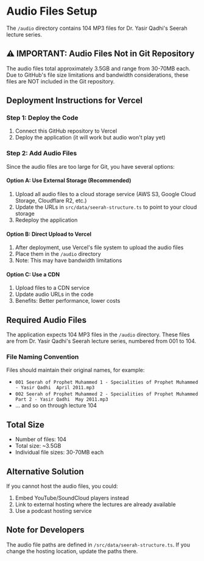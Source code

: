# Audio Files Setup

The `/audio` directory contains 104 MP3 files for Dr. Yasir Qadhi's Seerah lecture series.

## ⚠️ IMPORTANT: Audio Files Not in Git Repository
The audio files total approximately 3.5GB and range from 30-70MB each. Due to GitHub's file size limitations and bandwidth considerations, these files are NOT included in the Git repository.

## Deployment Instructions for Vercel

### Step 1: Deploy the Code
1. Connect this GitHub repository to Vercel
2. Deploy the application (it will work but audio won't play yet)

### Step 2: Add Audio Files
Since the audio files are too large for Git, you have several options:

#### Option A: Use External Storage (Recommended)
1. Upload all audio files to a cloud storage service (AWS S3, Google Cloud Storage, Cloudflare R2, etc.)
2. Update the URLs in `src/data/seerah-structure.ts` to point to your cloud storage
3. Redeploy the application

#### Option B: Direct Upload to Vercel
1. After deployment, use Vercel's file system to upload the audio files
2. Place them in the `/audio` directory
3. Note: This may have bandwidth limitations

#### Option C: Use a CDN
1. Upload files to a CDN service
2. Update audio URLs in the code
3. Benefits: Better performance, lower costs

## Required Audio Files

The application expects 104 MP3 files in the `/audio` directory. These files are from Dr. Yasir Qadhi's Seerah lecture series, numbered from 001 to 104.

### File Naming Convention
Files should maintain their original names, for example:
- `001 Seerah of Prophet Muhammed 1 - Specialities of Prophet Muhammed - Yasir Qadhi  April 2011.mp3`
- `002 Seerah of Prophet Muhammed 2 - Specialities of Prophet Muhammed Part 2 - Yasir Qadhi  May 2011.mp3`
- ... and so on through lecture 104

## Total Size
- Number of files: 104
- Total size: ~3.5GB
- Individual file sizes: 30-70MB each

## Alternative Solution
If you cannot host the audio files, you could:
1. Embed YouTube/SoundCloud players instead
2. Link to external hosting where the lectures are already available
3. Use a podcast hosting service

## Note for Developers
The audio file paths are defined in `/src/data/seerah-structure.ts`. If you change the hosting location, update the paths there.